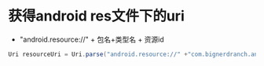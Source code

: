 # 获得android res文件下的uri

- "android.resource://" + 包名+类型名 + 资源id

```java
Uri resourceUri = Uri.parse("android.resource://" +"com.bignerdranch.android.hellomoon/raw/apollo_17_stroll");
```
